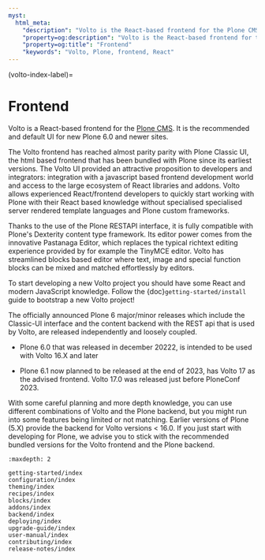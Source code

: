 ```yaml
---
myst:
  html_meta:
    "description": "Volto is the React-based frontend for the Plone CMS. It is the default UI for the Plone 6 release."
    "property=og:description": "Volto is the React-based frontend for the Plone CMS. It is the default UI for the Plone 6 release."
    "property=og:title": "Frontend"
    "keywords": "Volto, Plone, frontend, React"
---
```


(volto-index-label)=

# Frontend

Volto is a React-based frontend for the [Plone CMS](https://plone.org). It is the recommended and default UI for new Plone 6.0 and newer sites. 

The Volto frontend has reached almost parity parity with Plone Classic UI, the html based frontend that has been bundled with Plone since its earliest versions.
The Volto UI provided an attractive proposition to developers and integrators: integration with
a javascript based frontend development world and access to the large ecosystem of React
libraries and addons.
Volto allows experienced React/frontend developers to quickly start working with Plone with their React based knowledge without specialised specialised server rendered template languages and Plone custom frameworks. 

Thanks to the use of the Plone RESTAPI interface, it is fully compatible with Plone's Dexterity content type framework.
Its editor power comes from the innovative Pastanaga Editor, which replaces the typical richtext editing experience provided by for example the TinyMCE editor.
Volto has streamlined blocks based editor where text, image and special function blocks can be mixed and matched effortlessly by editors.

To start developing a new Volto project you should have some React and
modern JavaScript knowledge.
Follow the {doc}`getting-started/install` guide to bootstrap a new Volto project!

The officially announced Plone 6 major/minor releases which include the Classic-UI interface and the content backend with the REST api that is used by Volto, are released independently and loosely coupled. 

* Plone 6.0 that was released in december 20222, is intended to be used with Volto 16.X and later

* Plone 6.1 now planned to be released at the end of 2023, has Volto 17 as the advised frontend. Volto 17.0 was released just before PloneConf 2023.  

With some careful planning and more depth knowledge, you can use different combinations of Volto and the Plone backend, but you might run into some features being limited or not matching.
Earlier versions of Plone (5.X) provide the backend for Volto versions < 16.0. 
If you just start with developing for Plone, we advise you to stick with the recommended bundled versions for the Volto frontend and the Plone backend.  


```{toctree}
:maxdepth: 2

getting-started/index
configuration/index
theming/index
recipes/index
blocks/index
addons/index
backend/index
deploying/index
upgrade-guide/index
user-manual/index
contributing/index
release-notes/index
```
